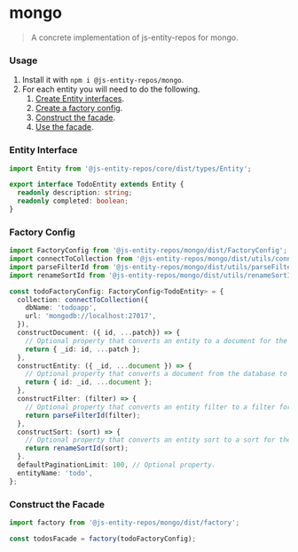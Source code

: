 # mongo
> A concrete implementation of js-entity-repos for mongo.

### Usage
1. Install it with `npm i @js-entity-repos/mongo`.
1. For each entity you will need to do the following.
    1. [Create Entity interfaces](#entity-interface).
    1. [Create a factory config](#factory-config).
    1. [Construct the facade](#construct-the-facade).
    1. [Use the facade](https://github.com/js-entity-repos/core/blob/master/docs/facade.md).

### Entity Interface

```ts
import Entity from '@js-entity-repos/core/dist/types/Entity';

export interface TodoEntity extends Entity {
  readonly description: string;
  readonly completed: boolean;
}
```

### Factory Config

```ts
import FactoryConfig from '@js-entity-repos/mongo/dist/FactoryConfig';
import connectToCollection from '@js-entity-repos/mongo/dist/utils/connectToCollection';
import parseFilterId from '@js-entity-repos/mongo/dist/utils/parseFilterId';
import renameSortId from '@js-entity-repos/mongo/dist/utils/renameSortId';

const todoFactoryConfig: FactoryConfig<TodoEntity> = {
  collection: connectToCollection({
    dbName: 'todoapp',
    url: 'mongodb://localhost:27017',
  }),
  constructDocument: ({ id, ...patch}) => {
    // Optional property that converts an entity to a document for the database.
    return { _id: id, ...patch };
  },
  constructEntity: ({ _id, ...document }) => {
    // Optional property that converts a document from the database to an entity.
    return { id: _id, ...document };
  },
  constructFilter: (filter) => {
    // Optional property that converts an entity filter to a filter for the DB.
    return parseFilterId(filter);
  },
  constructSort: (sort) => {
    // Optional property that converts an entity sort to a sort for the DB.
    return renameSortId(sort);
  }.
  defaultPaginationLimit: 100, // Optional property.
  entityName: 'todo',
};
```

### Construct the Facade

```ts
import factory from '@js-entity-repos/mongo/dist/factory';

const todosFacade = factory(todoFactoryConfig);
```
